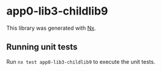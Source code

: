 # app0-lib3-childlib9

This library was generated with [Nx](https://nx.dev).

## Running unit tests

Run `nx test app0-lib3-childlib9` to execute the unit tests.
